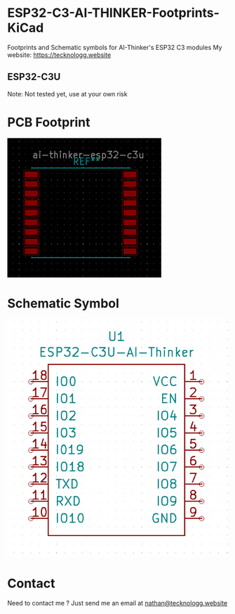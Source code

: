 # ESP32-C3-AI-THINKER-Footprints-KiCad

Footprints and Schematic symbols for AI-Thinker's ESP32 C3 modules
My website: https://tecknologg.website

## ESP32-C3U

Note: Not tested yet, use at your own risk

# PCB Footprint 


![picture](https://github.com/Chromico/ESP32-C3-AI-THINKER-Footprints-KiCad/blob/main/ESP32-C3U/esp32-c3u-footprint.png)


# Schematic Symbol


![picture](https://github.com/Chromico/ESP32-C3-AI-THINKER-Footprints-KiCad/blob/main/ESP32-C3U/esp32-c3u-schematic-symbol.png)



# Contact

Need to contact me ? Just send me an email at nathan@tecknologg.website

